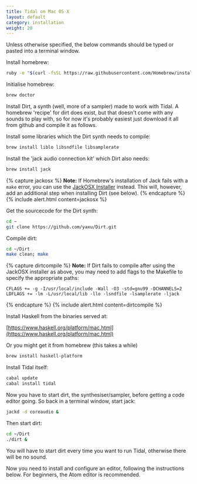 ```yaml
---
title: Tidal on Mac OS X
layout: default
category: installation
weight: 20
---
```


Unless otherwise specified, the below commands should be typed or pasted into a terminal window.

Install homebrew:

```bash
ruby -e "$(curl -fsSL https://raw.githubusercontent.com/Homebrew/install/master/install)"
```

Initialise homebrew:

```bash
brew doctor
```

Install Dirt, a synth (well, more of a sampler) made to work with
Tidal. A homebrew 'recipe' for dirt does exist, but that doesn't come
with any sounds to play with, so for now it's probably easiest just
download it all from github and compile it as follows.

Install some libraries which the Dirt synth needs to compile:

```bash
brew install liblo libsndfile libsamplerate 
```

Install the 'jack audio connection kit' which Dirt also needs:

```bash
brew install jack
```

{% capture jackosx %}
__Note:__ If Homebrew's installation of Jack fails with a `make` error, you can use the [JackOSX Installer](http://www.jackosx.com/download.html) instead. This will, however, add an additional step when installing Dirt (see below).
{% endcapture %}
{% include alert.html content=jackosx %}


Get the sourcecode for the Dirt synth:

```bash
cd ~
git clone https://github.com/yaxu/Dirt.git
```

Compile dirt:

```bash
cd ~/Dirt
make clean; make
```

{% capture dirtcompile %}
**Note:** If Dirt fails to compile after using the JackOSX installer as above, you may need to add flags to the Makefile to specify the appropriate paths:

```make
CFLAGS += -g -I/usr/local/include -Wall -O3 -std=gnu99 -DCHANNELS=2
LDFLAGS += -lm -L/usr/local/lib -llo -lsndfile -lsamplerate -ljack
```
{% endcapture %}
{% include alert.html content=dirtcompile %}

Install Haskell from the binaries served at:

[https://www.haskell.org/platform/mac.html](https://www.haskell.org/platform/mac.html)

Or you might get it from homebrew (this takes a while)

```bash
brew install haskell-platform
```

Install Tidal itself:

```bash
cabal update
cabal install tidal
```

Now you have to start dirt, the synthesiser/sampler, before getting a
code editor going. So back in a terminal window, start jack:

```bash
jackd -d coreaudio &
```

Then start dirt:

```bash
cd ~/Dirt
./dirt &
```

You will have to start dirt every time you want to run Tidal,
otherwise there will be no sound. 

Now you need to install and configure an editor, following the
instructions below. For beginners, the Atom editor is recommended.
